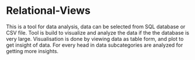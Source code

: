# Relational-Views
This is a tool for data analysis, data can be selected from SQL database or CSV file.
Tool is build to visualize and analyze the data if the the database is very large.
Visualisation is done by viewing data as table form, and plot to get insight of data.
For every head in data subcategories are analyzed for getting more insights.
